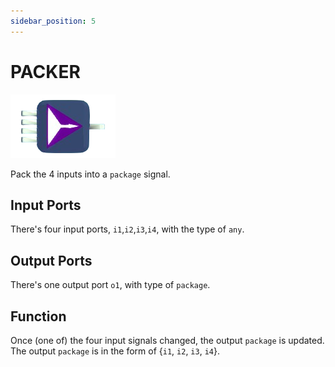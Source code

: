 ```yaml
---
sidebar_position: 5
---
```

# PACKER
![PACKER](./img/PACKER.png)

Pack the 4 inputs into a `package` signal.

## Input Ports

There's four input ports, `i1`,`i2`,`i3`,`i4`, with the type of `any`.

## Output Ports

There's one output port `o1`, with type of `package`.

## Function
Once (one of) the four input signals changed, the output `package` is updated.
The output `package` is in the form of \{`i1`, `i2`, `i3`, `i4`\}.
